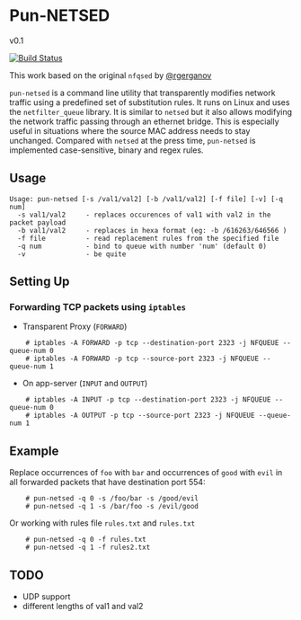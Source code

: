 # Pun-NETSED
v0.1

[![Build Status](https://travis-ci.org/tungpun/pun-netsed.svg?branch=master)](https://travis-ci.org/tungpun/pun-netsed)

This work based on the original `nfqsed` by [@rgerganov](https://github.com/rgerganov/nfqsed)

`pun-netsed` is a command line utility that transparently modifies network traffic using a predefined set of substitution rules. It runs on Linux and uses the `netfilter_queue` library. It is similar to `netsed` but it also allows modifying the network traffic passing through an ethernet bridge. This is especially useful in situations where the source MAC address needs to stay unchanged. Compared with `netsed` at the press time, `pun-netsed` is implemented case-sensitive, binary and regex rules.

## Usage

```
Usage: pun-netsed [-s /val1/val2] [-b /val1/val2] [-f file] [-v] [-q num]
  -s val1/val2     - replaces occurences of val1 with val2 in the packet payload
  -b val1/val2     - replaces in hexa format (eg: -b /616263/646566 )
  -f file          - read replacement rules from the specified file
  -q num           - bind to queue with number 'num' (default 0)
  -v               - be quite
```

## Setting Up

### Forwarding TCP packets using `iptables`

* Transparent Proxy (`FORWARD`)
```
    # iptables -A FORWARD -p tcp --destination-port 2323 -j NFQUEUE --queue-num 0
    # iptables -A FORWARD -p tcp --source-port 2323 -j NFQUEUE --queue-num 1
```

* On app-server (`INPUT` and `OUTPUT`)
```
    # iptables -A INPUT -p tcp --destination-port 2323 -j NFQUEUE --queue-num 0
    # iptables -A OUTPUT -p tcp --source-port 2323 -j NFQUEUE --queue-num 1
```


## Example

Replace occurrences of `foo` with `bar` and occurrences of `good` with `evil` in all forwarded packets that have destination port 554:

```
    # pun-netsed -q 0 -s /foo/bar -s /good/evil
    # pun-netsed -q 1 -s /bar/foo -s /evil/good
```

Or working with rules file `rules.txt` and `rules.txt`
```
    # pun-netsed -q 0 -f rules.txt
    # pun-netsed -q 1 -f rules2.txt
```

## TODO

 * UDP support
 * different lengths of val1 and val2
